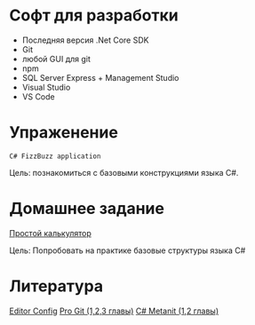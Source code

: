 # Софт для разработки
* Последняя версия .Net Core SDK
* Git
* любой GUI для git
* npm
* SQL Server Express + Management Studio
* Visual Studio
* VS Code
# Упраженение
```C# FizzBuzz application``` 

Цель: познакомиться с базовыми конструкциями языка C#.

# Домашнее задание
[Простой калькулятор](https://docs.microsoft.com/ru-ru/visualstudio/get-started/csharp/tutorial-console?view=vs-2019)

Цель: Попробовать на практике базовые структуры языка C#
# Литература 
[Editor Config](https://editorconfig.org/)
[Pro Git (1,2,3 главы)](https://git-scm.com/book/ru/v2)
[C# Metanit (1,2 главы)](https://metanit.com/sharp/tutorial/)

